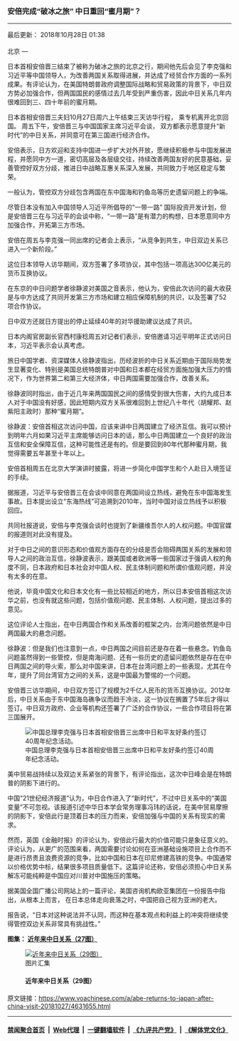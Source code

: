 ### 安倍完成“破冰之旅” 中日重回“蜜月期”？
------------------------

<div class="published">
 <span class="date" title="中国时间">
  <time datetime="2018-10-28T01:38:00+08:00">
   最后更新： 2018年10月28日 01:38
  </time>
 </span>
</div>
<br/>
<div class="wsw">
 <span class="dateline">
  北京 —
 </span>
 <p>
  日本首相安倍晋三结束了被称为破冰之旅的北京之行，期间他先后会见了李克强和习近平等中国领导人，为改善两国关系取得进展，并达成了经贸合作方面的一系列成果。有评论认为，在美国特朗普政府调整国际战略和贸易政策的背景下，中日双方势必加强合作，但两国国民的感情过去几年受到严重伤害，因此中日关系几年内很难回到三、四十年前的蜜月期。
 </p>
 <div class="wsw__embed">
 </div>
 <p>
  日本首相安倍晋三夫妇10月27日周六上午结束三天访华行程， 乘专机离开北京回国。 周五下午，安倍晋三与中国国家主席习近平会谈， 双方都表示愿意提升“新时代”的中日关系，并同意可在第三国进行经济合作。
 </p>
 <p>
  安倍表示，日方欢迎和支持中国进一步扩大对外开放，愿继续积极参与中国发展进程，并愿同中方一道，密切高层及各层级交往，持续改善两国友好的民意基础，妥善管控好双方分歧，推进日中战略互惠关系深入发展，共同致力于地区稳定与繁荣。
 </p>
 <p>
  一般认为，管控双方分歧包含两国在东中国海和钓鱼岛等历史遗留问题上的争端。
 </p>
 <p>
  尽管日本没有加入中国领导人习近平所倡导的“一带一路” 国际投资开发计划，但是安倍晋三在与习近平的会谈中称，“一带一路”是有潜力的构想，日本愿意同中方加强合作，开拓第三方市场。
 </p>
 <p>
  安倍在周五与李克强一同出席的记者会上表示，“从竞争到共生，中日双边关系已进入一个新阶段。”
 </p>
 <p>
  这位日本领导人访华期间，双方签署了多项协议，其中包括一项高达300亿美元的货币互换协议。
 </p>
 <p>
  在东京的中日问题学者徐静波对美国之音表示，他认为，安倍此次访问的最大收获是与中方达成了共同开发第三方市场和建立相应保障机制的共识，以及签署了52项合作协议。
 </p>
 <p>
  日中双方还就日方提出的停止延续40年的对华援助建议达成了共识。
 </p>
 <p>
  日本内阁官房副长官西村康稔周五对记者们表示，安倍邀请习近平明年正式访问日本，习近平表示会认真考虑。
 </p>
 <p>
  旅日中国学者、资深媒体人徐静波指出，历经波折的中日关系近期由于国际局势发生显著变化、特别是美国总统特朗普对中国和日本都在经贸方面施加强大压力的情况下，作为世界第二和第三大经济体，中日两国需要加强合作，改善关系。
 </p>
 <p>
  徐静波同时指出，由于近几年来两国国民之间的感情受到很大伤害，大约九成日本人对于中国没有好感，因此短期内双方关系很难回到上世纪八十年代（胡耀邦、赵紫阳主政时）那种“蜜月期”。
 </p>
 <p>
  徐静波：安倍首相这次访问中国，应该来讲中日两国建立了经济互信。我可以预计到明年六月如果习近平主席能够访问日本的话，那么中日两国建立一个良好的政治互信和安全保障互信，这种可能性还是有的。但是要回到80年代那种蜜月期，我觉得需要五年甚至十年以上。
 </p>
 <p>
  安倍首相周五在北京大学演讲时披露，将进一步简化中国学生和个人赴日入境签证的手续。
 </p>
 <p>
  据报道，习近平与安倍晋三在会谈中同意在两国间设立热线，避免在东中国海发生事故。日本提出设立“东海热线”可追溯到2010年，当时中国对设立热线予以积极回应。
 </p>
 <p>
  共同社报道说，安倍与李克强会谈时也提到了新疆维吾尔人的人权问题。中国官媒的报道则对此没有提及。
 </p>
 <p>
  对于中日之间的意识形态和价值观方面存在的分歧是否会阻碍两国关系的发展和领导人之间的政治互信，徐静波表示，跟美国或者欧洲等一些国家过于强调人权的角度不同，日本政府和日本社会对中国人权、民主体制问题和所谓价值观问题，并没有太多的在意。
 </p>
 <p>
  他说，毕竟中国文化和日本文化有一些比较相近的地方，所以日本安倍首相这次访华之前，也没有就这些问题，包括价值观问题、民主体制、人权问题，提出过多的意见。
 </p>
 <p>
  这位评论人士指出，在中日两国合作和关系改善的框架之内，台湾问题依然是中日两国最大的悬念问题。
 </p>
 <p>
  徐静波：但是我们也注意到一点，中日两国之间目前还是存在着一些悬念。钓鱼岛问题虽然得到一些管控，但是南海问题、还有一些历史的遗留问题依然是存在在中日两国之间的导火索，那么对中国来讲，日本在台湾问题上的一些表现，尤其在今年，提升了同台湾官方之间的关系，这是中国最为警惕的一个问题。
 </p>
 <p>
  安倍晋三访华期间，中日双方签订了规模为2千亿人民币的货币互换协议。2012年后，中日关系由于东中国海岛礁争议而趋于冷淡，这一协议在搁置了5年后才得以签订。中日双方政府、企业等机构还签署了广泛的合作协议，一些合作项目将在第三国展开。
 </p>
 <div class="wsw__embed">
  <figure class="media-image js-media-expand">
   <div class="img-wrap">
    <div class="thumb">
     <img alt="中国总理李克强与日本首相安倍晋三出席中日和平友好条约签订40周年纪念活动。" src="https://gdb.voanews.com/34C727CB-795B-403C-898F-603B742041D6_w250_r1_s.jpg"/>
    </div>
    <span class="ico ico-fullscreen ico--media-expand ico--rounded">
    </span>
   </div>
   <figcaption>
    <span class="caption">
     中国总理李克强与日本首相安倍晋三出席中日和平友好条约签订40周年纪念活动。
    </span>
   </figcaption>
  </figure>
 </div>
 <p>
  美中贸易战持续以及双边关系紧张的背景下，有评论指出，这次中日峰会是在特朗普的阴影下进行的。
 </p>
 <p>
  中国“21世纪经济报道”认为，中日合作进入了“新时代”，不过中日关系中的“美国变量”不可忽视。该报道引述中华日本学会常务理事冯玮的话说，在美中贸易摩擦的阴影下，安倍此行是顶着日本的压力而来，安倍加强与中国的关系有现实的需求。
 </p>
 <p>
  然而，英国《金融时报》的评论认为，安倍此行最大的价值可能只是象征意义的。评论认为，从更广的范围来看，两国需要讨论如何在亚洲基础设施项目上合作而不是进行昂贵且浪费资源的竞争，比如中国和日本在印尼修建高铁的竞争。中国通常以价格优势中标，结果很多项目质量低下。这篇评论还称，安倍必须担心中日关系解冻可能纯粹是中国应对川普对中国施压的策略。
 </p>
 <p>
  据美国全国广播公司网站上的一篇评论，美国咨询机构欧亚集团在一份报告中指出，从根本上而言， 在日本总体走向衰落之时，中国把自己视为亚洲的老大。
 </p>
 <p>
  报告说，“日本对这种说法并不认同，而这种在基本观点和利益上的冲突将继续使得管控双边关系非常具有挑战性。”
 </p>
 <p>
  <strong>
   图集：
   <a class="wsw__a" href="https://www.voachinese.com/a/4631751.html">
    <span class="title">
     近年来中日关系（27图）
    </span>
   </a>
  </strong>
 </p>
 <div class="wsw__embed">
  <figure class="media-gallery-embed overlay-wrap js-media-expand" data-lbox-gallery="true" data-lbox-gallery-url="/a/4631751.html">
   <a href="https://www.voachinese.com/a/4631751.html" title="近年来中日关系（29图）">
    <div class="img-wrap">
     <div class="thumb thumb16_9">
      <img alt="近年来中日关系（29图）" src="https://gdb.voanews.com/55218260-C511-4116-BD23-8D148AE3735A_w250_r1_s.jpg"/>
     </div>
     <span class="ico ico-gallery ico--media-type ico--xl">
     </span>
     <span class="ico ico-gallery ico--media-expand ico--rounded">
     </span>
    </div>
   </a>
   <figcaption class="d-flex flex-wrap overlay-content">
    <span class="label label--media label--inverted m-l-sm">
     图片汇集
    </span>
    <h4 class="title title--media title--inverted m-l-sm">
     近年来中日关系（29图）
    </h4>
   </figcaption>
   <div>
    <div data-lbox-gallery-item-src="https://gdb.voanews.com/55218260-C511-4116-BD23-8D148AE3735A_w1024_q10_s.jpg" data-lbox-gallery-item-title="中国总理李克强和2018年10月26日在北京人民大会堂举行联合新闻发布会。">
    </div>
    <div data-lbox-gallery-item-src="https://gdb.voanews.com/10428F92-970E-4A7E-BDBA-230F9B8E4B35_w1024_q10_s.jpg" data-lbox-gallery-item-title="日本首相安倍晋三2018年10月26日在北京钓鱼台国宾馆与中国总理李克强会谈。这是安倍就任首相以来首次正式访问中国，参加中日和平友好条约缔结40周年纪念活动。 安倍过去到北京和杭州参加过国际会议，例如2014年11月，安倍在北京参加亚太经合组织APEC峰会之际，与习近平尴尬地首次见面，&amp;ldquo;破冰握手&amp;rdquo;。">
    </div>
    <div data-lbox-gallery-item-src="https://gdb.voanews.com/4BCFD201-C9D3-4327-8544-B0C29321ECF2_w1024_q10_s.jpg" data-lbox-gallery-item-title="2018年10月26日，在北京人民大会堂外举行的欢迎日本首相安倍晋三的仪式上，仪仗队员呼喊。">
    </div>
    <div data-lbox-gallery-item-src="https://gdb.voanews.com/86D8E6EA-0411-4FF6-8027-3D9B1B5EE702_w1024_q10_s.jpg" data-lbox-gallery-item-title="在欢迎日本首相安倍访华的仪式之前，日本国旗在北京人大会堂外飘扬。（2018年10月26日）">
    </div>
    <div data-lbox-gallery-item-src="https://gdb.voanews.com/6A65E0F7-F7F9-4F75-9D78-20994A7EDF0B_w1024_q10_s.jpg" data-lbox-gallery-item-title="和上图形成对比。2015年9月1日，在中国人民抗日战争博物馆，第二次世界大战期间中国人民解放军缴获的日本军旗被放在地板上的玻璃板下面，有人踩踏。最近有评论认为，在美国特朗普政府调整国际战略和贸易政策的背景下，中日双方势必加强合作，但两国国民的感情过去几年受到严重伤害，因此中日关系几年内很难回到三、四十年前的蜜月期。">
    </div>
    <div data-lbox-gallery-item-src="https://gdb.voanews.com/2113B1B0-7A44-4B69-A972-F7B39601A16F_w1024_q10_s.jpg" data-lbox-gallery-item-title="2018年10月26日在北京人民大会堂举行的第一届中日第三方市场合作论坛上，日本首相安倍晋三讲话。">
    </div>
    <div data-lbox-gallery-item-src="https://gdb.voanews.com/34C727CB-795B-403C-898F-603B742041D6_w1024_q10_s.jpg" data-lbox-gallery-item-title="中国总理李克强和日本首相安倍晋2018年10月25日在北京人民大会堂参加庆祝中日和平友好条约40周年的活动。">
    </div>
    <div data-lbox-gallery-item-src="https://gdb.voanews.com/BFEA0179-29AA-4C39-8953-008B065DC06A_w1024_q10_s.jpg" data-lbox-gallery-item-title="日本首相安倍在人民大会堂纪念中日和平友好条约40周年的活动上讲话">
    </div>
    <div data-lbox-gallery-item-src="https://gdb.voanews.com/07DCE3AF-9065-4B37-ABF7-9BCBFA584BD0_w1024_q10_s.jpg" data-lbox-gallery-item-title="2018年10月25日，中国总理李克强在人民大会堂会晤日本首相安倍。 路透社报道，中国在过去一年与美国陷入不断升级的贸易纠纷之际，谋求加强同日本缓和关系。而日本在担忧中国不断扩张的军力的同时，也希望加强与中国这一最大贸易伙伴的经济关系。但与美国也有贸易问题的日本需要处理好与中国的关系缓和，以免激怒其主要安全盟友美国。">
    </div>
    <div data-lbox-gallery-item-src="https://gdb.voanews.com/AE0713A1-EAB8-4DCB-8470-A01C3E6DFC83_w1024_q10_s.jpg" data-lbox-gallery-item-title="日本首相安倍晋三2018年10月26日在北京钓鱼台国宾馆与中国国家主席习近平会谈。双方都表示愿意提升&amp;ldquo;新时代&amp;rdquo;的中日关系，并同意可在第三国进行经济合作。">
    </div>
    <div data-lbox-gallery-item-src="https://gdb.voanews.com/5BECA5C6-5F23-4603-A731-65E8C5EC21EB_w1024_q10_s.jpg" data-lbox-gallery-item-title="2018年10月25日，中国总理李克强在人民大会堂会晤日本首相安倍。 这是安倍就任首相以来首次正式访问中国，参加中日和平友好条约缔结40周年纪念活动。 路透社报道，中国在过去一年与美国陷入不断升级的贸易纠纷之际，谋求加强同日本缓和关系。而日本在担忧中国不断扩张的军力的同时，也希望加强与中国这一最大贸易伙伴的经济关系。但与美国也有贸易问题的日本需要处理好与中国的关系缓和，以免激怒其主要安全盟友美国。安倍过去到北京和杭州参加过国际会议，例如 2014年11月，安倍在北京参加亚太经合组织APEC峰会之际，与习近平尴尬地首次见面，&amp;ldquo;破冰握手&amp;rdquo;。">
    </div>
    <div data-lbox-gallery-item-src="https://gdb.voanews.com/42082E4D-EBCA-4617-84FB-72B5915DE14D_w1024_q10_s.jpg" data-lbox-gallery-item-title="2018年10月26日，中国总理李克强和日本首相安倍在参加签字仪式之后离开北京人民大会堂。">
    </div>
    <div data-lbox-gallery-item-src="https://gdb.voanews.com/9251E7D9-BDF4-4823-B0E8-D586D6F62548_w1024_q10_s.jpg" data-lbox-gallery-item-title="在日本首相安倍晋三访问北京之前，天安门前的路灯和监视摄像机旁边有中国和日本国旗，有人用手机拍照（2018年10月25日）。安倍在启程前发推特称，希望借此次机会，将中日关系提升至到新水平。日本媒体报道，安倍预计与习近平会谈时，将商谈习近平2019年访日一事，希望让首脑互访固定下来，推动中日关系的改善。此外，两人还将谈及朝鲜无核化和中美贸易战等问题。">
    </div>
    <div data-lbox-gallery-item-src="https://gdb.voanews.com/15730496-A80F-4696-81BB-AB29283094A5_w1024_q10_s.jpg" data-lbox-gallery-item-title="日本首相安倍晋三在北京人大会堂出席记者会 （2018年10月26日）">
    </div>
    <div data-lbox-gallery-item-src="https://gdb.voanews.com/6681EFF8-F91D-49C9-8832-624CB13ACE28_w1024_q10_s.jpg" data-lbox-gallery-item-title="2018年10月25日，中国总理李克强在人民大会堂和日本首相安倍握手。 这是安倍就任首相以来首次正式访问中国，参加中日和平友好条约缔结40周年纪念活动。 路透社报道，中国在过去一年与美国陷入不断升级的贸易纠纷之际，谋求加强同日本缓和关系。而日本在担忧中国不断扩张的军力的同时，也希望加强与中国这一最大贸易伙伴的经济关系。但与美国也有贸易问题的日本需要处理好与中国的关系缓和，以免激怒其主要安全盟友美国。安倍过去到北京和杭州参加过国际会议，例如 2014年11月，安倍在北京参加亚太经合组织APEC峰会之际，与习近平尴尬地首次见面，&amp;ldquo;破冰握手&amp;rdquo;。">
    </div>
    <div data-lbox-gallery-item-src="https://gdb.voanews.com/EE519895-8B5E-49DD-8C36-3850D4EC36F3_w1024_q10_s.jpg" data-lbox-gallery-item-title="中国总理李克强在北京中南海会见日本前首相福田康夫（2018年10月10日）。 福田康夫表示，李总理今年5月成功对日本进行正式访问，推动日中关系重回正常轨道，日本各界高度赞赏。日本共同社10月17日引述中日关系消息人士的话说，中方近日已知会日方，愿意放宽日本食品进口，目前两国正围绕放宽的范围及时间进行协调，希望李克强和安倍晋三在10月26日的会谈能有成果。">
    </div>
    <div data-lbox-gallery-item-src="https://gdb.voanews.com/0DF8E100-836E-43CA-AE61-9C887B323A78_w1024_q10_s.jpg" data-lbox-gallery-item-title="中国总理李克强2018年9月12日在北京人民大会堂与日中经济协会代表会面。此前，2016年和2017年两度因为种种纠纷而搁浅的日中韩三国峰会5月9日在东京召开。参加这次峰会的中国总理李克强和韩国总统文在寅都是上任以来首次访日，显示三国之间两年来不良关系出现转机。这次峰会发表了联合宣言。">
    </div>
    <div data-lbox-gallery-item-src="https://gdb.voanews.com/1EAC4F4A-07FE-447A-8B3C-5B0EED407172_w1024_q10_s.jpg" data-lbox-gallery-item-title="日本外务省次官秋叶刚2018年8月29日在北京中南海与中国外交部长王毅会谈，为预计10月日本首相安倍晋三访华铺路。由于希望采访这次会谈的新闻媒体很多，中日双方商定以记者组成联合采访组的方式进行采访。但在会谈即将开始之际，中国外交部要求记者组中不能有《产经新闻》记者。&lt;br /&gt;
《产经新闻》和日本官方都提出抗议，中方认为该媒体对中国不够友好。日本记者团随后集体取消采访，以示抗议。中国外交部发言人华春莹表示中国&amp;ldquo;不接受这种无理的抗议&amp;rdquo;。华春莹说，北京有600多名外国记者，其中日本约一百名，中国必须适当控制采访人数。">
    </div>
    <div data-lbox-gallery-item-src="https://gdb.voanews.com/3BD8F3ED-81CF-4A34-9671-474C84C580CE_w1024_q10_s.jpg" data-lbox-gallery-item-title="2018年5月10日，由日本宫内厅提供的这张照片显示，日本天皇明仁在东京皇宫会见中国总理李克强。">
    </div>
    <div data-lbox-gallery-item-src="https://gdb.voanews.com/CBA37A8A-3A2F-4CA0-B6F9-BAF0964C89BB_w1024_q10_s.jpg" data-lbox-gallery-item-title="2018年5月9日，日本首相安倍晋三（Shinzo Abe），中国总理李克强和韩国总统文在寅（Moon Jae-in）在东京举行三边首脑会谈后出席联合新闻发布会。李克强是八年来第一位访问日本的中国总理。">
    </div>
    <div data-lbox-gallery-item-src="https://gdb.voanews.com/C937E96A-EB96-4E3B-9456-6D08FC370978_w1024_q10_s.jpg" data-lbox-gallery-item-title="日本东京霞关的马路两旁2018年5月8日插上中日国旗迎接中国总理李克强到访。（美国之音记者歌篮拍摄）">
    </div>
    <div data-lbox-gallery-item-src="https://gdb.voanews.com/A54AB68D-7C48-4FE2-984C-7A6A50FBBEB8_w1024_q10_s.jpg" data-lbox-gallery-item-title="日本首相安倍晋三和中国国家主席习近平在中国杭州举行的20国集团峰会上握手。（2016年9月4日）">
    </div>
    <div data-lbox-gallery-item-src="https://gdb.voanews.com/1B4536D1-3B2F-47C8-8805-9D623C196F2B_w1024_q10_s.jpg" data-lbox-gallery-item-title="2014年11月11日，在北京APEC峰会上，日本首相安倍晋三从中国国家主席习近平身边走过。这是安倍与习近平尴尬地首次见面，&amp;ldquo;破冰握手&amp;rdquo;。">
    </div>
    <div data-lbox-gallery-item-src="https://gdb.voanews.com/E592AE5C-3D23-46D9-9636-E25312C55CE7_w1024_q10_s.jpg" data-lbox-gallery-item-title="2013年12月27日抗议者在日本驻香港总领事馆附近烧毁日本军旗，军旗上有日本战犯东条英机和日本首相安倍晋三的肖像。">
    </div>
    <div data-lbox-gallery-item-src="https://gdb.voanews.com/8F78FF96-4873-49C5-A29E-24683F1741A1_w1024_q10_s.jpg" data-lbox-gallery-item-title="2012年8月19日，抗议者在广东深圳举行的反日抗议活动中掀翻了日本品牌的警车。">
    </div>
    <div data-lbox-gallery-item-src="https://gdb.voanews.com/3E1EADAF-40AB-4D38-BE27-112AA410F89D_w1024_q10_s.jpg" data-lbox-gallery-item-title="2012年9月16日，示威者在北京的日本大使馆前面举行抗议活动，穿着迷彩服，带着钢盔的人&amp;ldquo;里一层，外三层&amp;rdquo;列队保护使馆。">
    </div>
    <div data-lbox-gallery-item-src="https://gdb.voanews.com/79D5C399-36E6-44D5-A99B-BBB5F74E2589_w1024_q10_s.jpg" data-lbox-gallery-item-title="2012年9月16日，在上海举行的抗议活动中，警察阻挡日本领事馆附近的示威者。">
    </div>
    <div data-lbox-gallery-item-src="https://gdb.voanews.com/FC7D4F23-1AFB-424C-9876-00D997B96166_w1024_q10_s.jpg" data-lbox-gallery-item-title="2012年9月16日，反日示威者在日本驻北京大使馆大门前投掷的水瓶。">
    </div>
    <div data-lbox-gallery-item-src="https://gdb.voanews.com/50D66C9D-E133-444E-BBD5-C4CA71C1DD76_w1024_q10_s.jpg" data-lbox-gallery-item-title="2012年9月18日，示威者在北京举行反日游行，有人打出横幅，要求中国对日宣战，并活捉苍老师（成人影片女星苍井空）（美国之音东方拍摄）。这显示出示威的闹剧性。还有一幅图片显示一个参加示威游行的男子的T衫背面写着&amp;ldquo;不看苍井空 改看甘露露&amp;rdquo;。甘露露，是指中国的影视演员干露露。">
    </div>
   </div>
  </figure>
 </div>
 <p>
 </p>
</div>

原文链接：https://www.voachinese.com/a/abe-returns-to-japan-after-china-visit-20181027/4631655.html


------------------------
#### [禁闻聚合首页](https://github.com/gfw-breaker/banned-news/blob/master/README.md) &nbsp;|&nbsp; [Web代理](https://github.com/gfw-breaker/open-proxy/blob/master/README.md) &nbsp;|&nbsp;  [一键翻墙软件](https://github.com/gfw-breaker/nogfw/blob/master/README.md) &nbsp;|&nbsp; [《九评共产党》](https://github.com/gfw-breaker/9ping.md/blob/master/README.md#九评之一评共产党是什么) &nbsp;|&nbsp; [《解体党文化》](https://github.com/gfw-breaker/jtdwh.md/blob/master/README.md#绪论)
